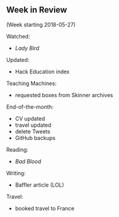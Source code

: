 ## Week in Review

(Week starting 2018-05-27)

Watched:
* *Lady Bird*

Updated:
* Hack Education index

Teaching Machines:
* requested boxes from Skinner archives

End-of-the-month:
* CV updated
* travel updated
* delete Tweets
* GitHub backups

Reading:
* *Bad Blood*

Writing:
* Baffler article (LOL)

Travel:
* booked travel to France

